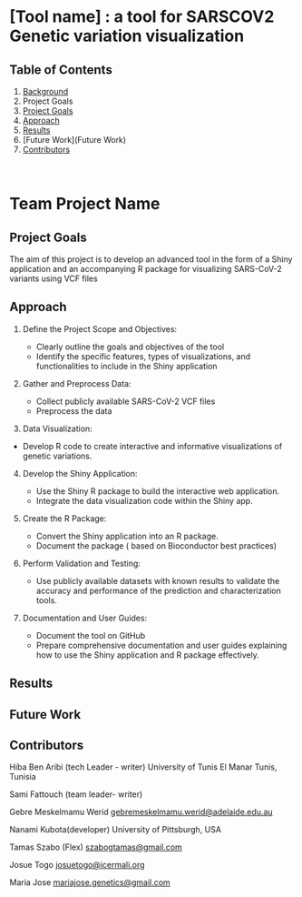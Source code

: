 # [Tool name] : a tool for SARSCOV2 Genetic variation visualization

## Table of Contents

1. [Background](#Background)
2. Project Goals
3. [Project Goals](#Implementation-and-Operation)
4. [Approach](Approach)
5. [Results](Results)
6. [Future Work](Future Work)
7. [Contributors](#Contributors)
<br>

# Team Project Name


## Project Goals
The aim of this project is to develop an advanced tool in the form of a Shiny application and an accompanying R package for visualizing SARS-CoV-2 variants using VCF files

## Approach

1. Define the Project Scope and Objectives:
   - Clearly outline the goals and objectives of the tool 
   - Identify the specific features, types of visualizations, and functionalities to include in the Shiny application

2. Gather and Preprocess Data:
   - Collect publicly available SARS-CoV-2 VCF files 
   - Preprocess the data 

3.  Data Visualization:
   - Develop R code to create interactive and informative visualizations of genetic variations.

4. Develop the Shiny Application:
   - Use the Shiny R package to build the interactive web application.
   - Integrate the data visualization code within the Shiny app.

5. Create the R Package:
   - Convert the Shiny application into an R package.
   - Document the package ( based on Bioconductor best practices)

6. Perform Validation and Testing:
   - Use publicly available datasets with known results to validate the accuracy and performance of the prediction and characterization tools.


7. Documentation and User Guides:
   - Document the tool on GitHub
   - Prepare comprehensive documentation and user guides explaining how to use the Shiny application and R package effectively.


## Results

## Future Work

## Contributors

Hiba Ben Aribi (tech Leader - writer)
University of Tunis El Manar Tunis, Tunisia

Sami Fattouch 
(team leader- writer)

Gebre Meskelmamu Werid
gebremeskelmamu.werid@adelaide.edu.au


Nanami Kubota(developer)
University of Pittsburgh, USA


Tamas Szabo
(Flex)
szabogtamas@gmail.com

Josue Togo
josuetogo@icermali.org


Maria Jose
mariajose.genetics@gmail.com





